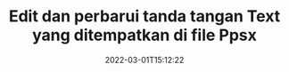 ---
############################# Static ############################
layout: "auto-gen-signature"
date: 2022-03-01T15:12:22
draft: false
operation: Update
signaturetype: Text
fileformat: Ppsx
productName: .NET
lang: id
productCode: net
otherformats: pdf doc docx docm dot dotm dotx odt ott rtf xls xlsx xlsm xlsb csv ods ots xltx xltm ppt pptx pps ppsx odp otp potx potm pptm ppsm
breadcrumb: Put Text signature on Ppsx for C#

############################# Head ############################
head_title: "Perbarui tanda tangan Text yang ditempatkan di file Ppsx dengan C#"
head_description: "Gunakan kode .NET yang sederhana dan mudah dipahami untuk pembaruan tanda tangan Text dalam dokumen Ppsx yang ditandatangani."

############################# Header ############################
title: "Edit dan perbarui tanda tangan Text yang ditempatkan di file Ppsx"
description: "API untuk .NET menyediakan fungsionalitas untuk pembaruan tanda tangan Text pada dokumen Ppsx. Perbarui tanda tangan elektronik di dalam dokumen Ppsx Anda dengan beberapa baris kode C# dengan cepat dan mudah."
bg_image: "https://cms.admin.containerize.com/templates/aspose/App_Themes/V3/images/bg/header1.png"
bg_overlay: false
button:
    enable: true

############################# SubMenu ############################
submenu:
    enable: true

    left:
        img_alt: "GroupDocs.Signature for .NET"
        image: "https://cms.admin.containerize.com/templates/groupdocs/images/product-logos/90x90-noborder/groupdocs-signature-net.png"
        product: "GroupDocs.Signature"
        platform: ".NET"



############################# About ############################
about:
    enable: true
    title: "Pelajari tentang GroupDocs.Signature for .NET fitur API"
    content: |
        [GroupDocs.Signature for .NET](https://products.groupdocs.com/signature/net/) Fungsionalitas API berisi banyak pilihan cara untuk memproses dalam format dokumen permintaan dengan menggunakan tanda tangan elektronik. Spektrum luas tanda tangan elektronik seperti teks, gambar, sertifikat digital, kode batang, kode QR, perangko, atau metadata didukung. Pelanggan dapat menambah, menghapus, mengedit, memvalidasi atau mencari tanda tangan digital di PDF, dokumen MS Word, buku kerja MS Excel, presentasi MS PowerPoint, file Adobe Photoshop dan berbagai format gambar. Banyak fitur dan pengaturan yang berguna tersedia.
    

############################# Steps ############################
steps:
    enable: true
    title_left: "Cara mengubah tanda tangan Text di dokumen Ppsx Anda"
    content_left: |
        [GroupDocs.Signature for .NET](https://products.groupdocs.com/signature/net/) menyertakan fitur berguna seperti pembaruan tanda tangan Text yang ditempatkan di dokumen Ppsx. Itu memungkinkan untuk mengubah fitur tanda tangan tanpa kode tambahan.
        
        * Untuk memulainya, buat objek Signature yang lewat sebagai jalur parameter konstruktor ke dokumen yang seharusnya diperbarui.
        * Kemudian, buat instance objek tanda tangan tertentu yang sesuai dan atur pengenal dan propertinya yang perlu diubah.
        * Terakhir, panggil metode Pembaruan Tanda Tangan yang melewati objek tanda tangan tertentu.
        * Proses memperbarui hasil ke pemberitahuan Anda.

    title_right: "Persyaratan sistem"
    content_right: |
        GroupDocs.Signature for .NET didukung di semua platform dan sistem operasi utama. Sebelum menjalankan kode di bawah ini, pastikan Anda telah menginstal prasyarat berikut di sistem Anda.

        * Sistem operasi: Microsoft Windows, Linux, MacOS
        * Lingkungan pengembangan: Microsoft Visual Studio, Xamarin, MonoDevelop
        * Frameworks: .NET Framework, .NET Standard, .NET Core, Mono
        * Unduh versi terbaru GroupDocs.Signature for .NET dari [Nuget](https://www.nuget.org/packages/groupdocs.signature)
         
    code: |
        ```csharp    
                
        // Set up input Ppsx file
        string filePath = "input.ppsx";

        // Instantiate Signature for input file
        using (GroupDocs.Signature.Signature signature = new GroupDocs.Signature.Signature(filePath))
        {
                // Id of signature which is supposed to be updated
                // such Id might be got as a result of search operation
                string id = "ff988ab1-7403-4c8d-8db7-f2a56b9f8530";

                // provide signature features to update
                // set up particular signature id
                TextSignature signatureToUpdate = new TextSignature(id)
                {
                    // specify signature width
                    Width = 130,
                    // specify signature height
                    Height = 20,
                    // set left position
                    Left = 40,
                    // set top position
                    Top = 50,
                    // set up new text
                    Text = "Mr. John Smith"
                };

                // update signature
                bool updateResult = signature.Update(signatureToUpdate);

                // process updation result
                if (updateResult)
                {
                    Console.WriteLine("Signature was updated successfully!");
                }
        }

        ```

############################# Demos ############################
demos:
    enable: true
    title: "Memperbarui tanda tangan Text di halaman dokumen - Demo Langsung"
    content: |
       Edit berbagai tanda tangan elektronik dari dokumen Ppsx sekarang juga dengan mengunjungi situs web [GroupDocs.Signature App](https://products.groupdocs.app/signature/family).          

############################# More Formats ############################
more_formats:
    enable: true
    title: "Perbarui berbagai tanda tangan Text melalui C#"
    content: |
        "Mengedit tanda tangan digital yang ditempatkan dalam berbagai format dokumen. Perbarui data tanda tangan tanpa kode tambahan."
    format: 
       
       
back_to_top:
    enable: true
---